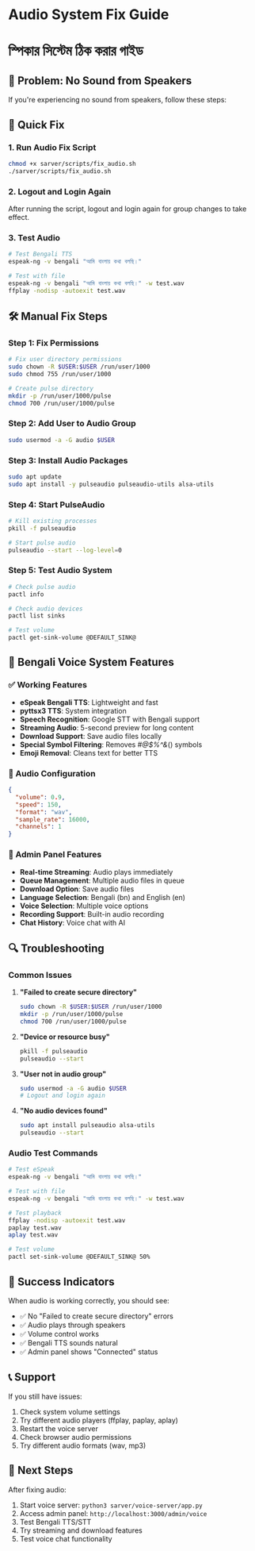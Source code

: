 # Audio System Fix Guide
# স্পিকার সিস্টেম ঠিক করার গাইড

## 🚨 Problem: No Sound from Speakers

If you're experiencing no sound from speakers, follow these steps:

## 🔧 Quick Fix

### 1. Run Audio Fix Script
```bash
chmod +x sarver/scripts/fix_audio.sh
./sarver/scripts/fix_audio.sh
```

### 2. Logout and Login Again
After running the script, logout and login again for group changes to take effect.

### 3. Test Audio
```bash
# Test Bengali TTS
espeak-ng -v bengali "আমি বাংলায় কথা বলছি।"

# Test with file
espeak-ng -v bengali "আমি বাংলায় কথা বলছি।" -w test.wav
ffplay -nodisp -autoexit test.wav
```

## 🛠️ Manual Fix Steps

### Step 1: Fix Permissions
```bash
# Fix user directory permissions
sudo chown -R $USER:$USER /run/user/1000
sudo chmod 755 /run/user/1000

# Create pulse directory
mkdir -p /run/user/1000/pulse
chmod 700 /run/user/1000/pulse
```

### Step 2: Add User to Audio Group
```bash
sudo usermod -a -G audio $USER
```

### Step 3: Install Audio Packages
```bash
sudo apt update
sudo apt install -y pulseaudio pulseaudio-utils alsa-utils
```

### Step 4: Start PulseAudio
```bash
# Kill existing processes
pkill -f pulseaudio

# Start pulse audio
pulseaudio --start --log-level=0
```

### Step 5: Test Audio System
```bash
# Check pulse audio
pactl info

# Check audio devices
pactl list sinks

# Test volume
pactl get-sink-volume @DEFAULT_SINK@
```

## 🎯 Bengali Voice System Features

### ✅ Working Features
- **eSpeak Bengali TTS**: Lightweight and fast
- **pyttsx3 TTS**: System integration
- **Speech Recognition**: Google STT with Bengali support
- **Streaming Audio**: 5-second preview for long content
- **Download Support**: Save audio files locally
- **Special Symbol Filtering**: Removes #*@$%^&*() symbols
- **Emoji Removal**: Cleans text for better TTS

### 🎵 Audio Configuration
```json
{
  "volume": 0.9,
  "speed": 150,
  "format": "wav",
  "sample_rate": 16000,
  "channels": 1
}
```

### 📱 Admin Panel Features
- **Real-time Streaming**: Audio plays immediately
- **Queue Management**: Multiple audio files in queue
- **Download Option**: Save audio files
- **Language Selection**: Bengali (bn) and English (en)
- **Voice Selection**: Multiple voice options
- **Recording Support**: Built-in audio recording
- **Chat History**: Voice chat with AI

## 🔍 Troubleshooting

### Common Issues

1. **"Failed to create secure directory"**
   ```bash
   sudo chown -R $USER:$USER /run/user/1000
   mkdir -p /run/user/1000/pulse
   chmod 700 /run/user/1000/pulse
   ```

2. **"Device or resource busy"**
   ```bash
   pkill -f pulseaudio
   pulseaudio --start
   ```

3. **"User not in audio group"**
   ```bash
   sudo usermod -a -G audio $USER
   # Logout and login again
   ```

4. **"No audio devices found"**
   ```bash
   sudo apt install pulseaudio alsa-utils
   pulseaudio --start
   ```

### Audio Test Commands

```bash
# Test eSpeak
espeak-ng -v bengali "আমি বাংলায় কথা বলছি।"

# Test with file
espeak-ng -v bengali "আমি বাংলায় কথা বলছি।" -w test.wav

# Test playback
ffplay -nodisp -autoexit test.wav
paplay test.wav
aplay test.wav

# Test volume
pactl set-sink-volume @DEFAULT_SINK@ 50%
```

## 🎉 Success Indicators

When audio is working correctly, you should see:
- ✅ No "Failed to create secure directory" errors
- ✅ Audio plays through speakers
- ✅ Volume control works
- ✅ Bengali TTS sounds natural
- ✅ Admin panel shows "Connected" status

## 📞 Support

If you still have issues:
1. Check system volume settings
2. Try different audio players (ffplay, paplay, aplay)
3. Restart the voice server
4. Check browser audio permissions
5. Try different audio formats (wav, mp3)

## 🚀 Next Steps

After fixing audio:
1. Start voice server: `python3 sarver/voice-server/app.py`
2. Access admin panel: `http://localhost:3000/admin/voice`
3. Test Bengali TTS/STT
4. Try streaming and download features
5. Test voice chat functionality 